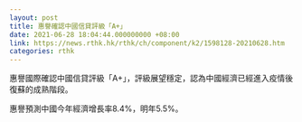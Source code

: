 ```yaml
---
layout: post
title: 惠譽確認中國信貸評級「A+」
date: 2021-06-28 18:04:44.000000000 +08:00
link: https://news.rthk.hk/rthk/ch/component/k2/1598128-20210628.htm
categories: rthk
---
```


惠譽國際確認中國信貸評級「A+」，評級展望穩定，認為中國經濟已經進入疫情後復蘇的成熟階段。

惠譽預測中國今年經濟增長率8.4%，明年5.5%。
